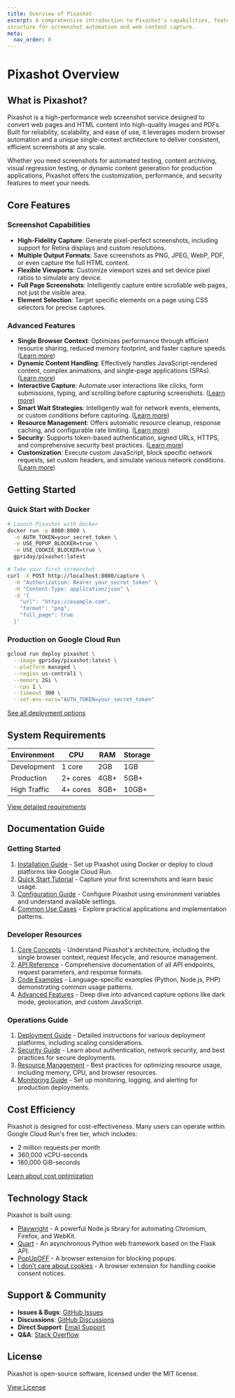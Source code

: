 ```yaml
---
title: Overview of Pixashot
excerpt: A comprehensive introduction to Pixashot's capabilities, features, deployment options, and documentation
structure for screenshot automation and web content capture.
meta:
  nav_order: 0
---
```


# Pixashot Overview

## What is Pixashot?

Pixashot is a high-performance web screenshot service designed to convert web pages and HTML content into high-quality
images and PDFs. Built for reliability, scalability, and ease of use, it leverages modern browser automation and a
unique single-context architecture to deliver consistent, efficient screenshots at any scale.

Whether you need screenshots for automated testing, content archiving, visual regression testing, or dynamic content
generation for production applications, Pixashot offers the customization, performance, and security features to meet
your needs.

## Core Features

### Screenshot Capabilities

- **High-Fidelity Capture**: Generate pixel-perfect screenshots, including support for Retina displays and custom
  resolutions.
- **Multiple Output Formats**: Save screenshots as PNG, JPEG, WebP, PDF, or even capture the full HTML content.
- **Flexible Viewports**: Customize viewport sizes and set device pixel ratios to simulate any device.
- **Full Page Screenshots**: Intelligently capture entire scrollable web pages, not just the visible area.
- **Element Selection**: Target specific elements on a page using CSS selectors for precise captures.

### Advanced Features

- **Single Browser Context**: Optimizes performance through efficient resource sharing, reduced memory footprint, and
  faster capture speeds. ([Learn more](core-concepts/browser-context.md))
- **Dynamic Content Handling**: Effectively handles JavaScript-rendered content, complex animations, and single-page
  applications (SPAs). ([Learn more](interaction-system/dynamic-content.md))
- **Interactive Capture**: Automate user interactions like clicks, form submissions, typing, and scrolling before
  capturing screenshots. ([Learn more](interaction-system/user-actions.md))
- **Smart Wait Strategies**: Intelligently wait for network events, elements, or custom conditions before
  capturing. ([Learn more](interaction-system/wait-strategies.md))
- **Resource Management**: Offers automatic resource cleanup, response caching, and configurable rate
  limiting. ([Learn more](core-concepts/resource-management.md))
- **Security**: Supports token-based authentication, signed URLs, HTTPS, and comprehensive security best
  practices. ([Learn more](security/index.md))
- **Customization**: Execute custom JavaScript, block specific network requests, set custom headers, and simulate
  various network conditions. ([Learn more](capture-options/advanced-capture.md))

## Getting Started

### Quick Start with Docker

```bash
# Launch Pixashot with Docker
docker run -p 8080:8080 \
  -e AUTH_TOKEN=your_secret_token \
  -e USE_POPUP_BLOCKER=true \
  -e USE_COOKIE_BLOCKER=true \
  gpriday/pixashot:latest

# Take your first screenshot
curl -X POST http://localhost:8080/capture \
  -H "Authorization: Bearer your_secret_token" \
  -H "Content-Type: application/json" \
  -d '{
    "url": "https://example.com",
    "format": "png",
    "full_page": true
  }'
```

### Production on Google Cloud Run

```bash
gcloud run deploy pixashot \
  --image gpriday/pixashot:latest \
  --platform managed \
  --region us-central1 \
  --memory 2Gi \
  --cpu 1 \
  --timeout 300 \
  --set-env-vars="AUTH_TOKEN=your_secret_token"
```

[See all deployment options](deployment/index.md)

## System Requirements

| Environment  | CPU      | RAM  | Storage |
|--------------|----------|------|---------|
| Development  | 1 core   | 2GB  | 1GB     |
| Production   | 2+ cores | 4GB+ | 5GB+    |
| High Traffic | 4+ cores | 8GB+ | 10GB+   |

[View detailed requirements](getting-started/installation.md#system-requirements)

## Documentation Guide

### Getting Started

1. [Installation Guide](getting-started/installation.md) - Set up Pixashot using Docker or deploy to cloud platforms
   like Google Cloud Run.
2. [Quick Start Tutorial](getting-started/quickstart.md) - Capture your first screenshots and learn basic usage.
3. [Configuration Guide](getting-started/configuration.md) - Configure Pixashot using environment variables and
   understand available settings.
4. [Common Use Cases](use-cases/index.md) - Explore practical applications and implementation patterns.

### Developer Resources

1. [Core Concepts](core-concepts/index.md) - Understand Pixashot's architecture, including the single browser context,
   request lifecycle, and resource management.
2. [API Reference](api-reference/index.md) - Comprehensive documentation of all API endpoints, request parameters, and
   response formats.
3. [Code Examples](code-examples/index.md) - Language-specific examples (Python, Node.js, PHP) demonstrating common
   usage patterns.
4. [Advanced Features](capture-options/advanced-capture.md) - Deep dive into advanced capture options like dark mode,
   geolocation, and custom JavaScript.

### Operations Guide

1. [Deployment Guide](deployment/index.md) - Detailed instructions for various deployment platforms, including scaling
   considerations.
2. [Security Guide](security/index.md) - Learn about authentication, network security, and best practices for secure
   deployments.
3. [Resource Management](core-concepts/resource-management.md) - Best practices for optimizing resource usage, including
   memory, CPU, and browser resources.
4. [Monitoring Guide](deployment/cloud-run.md) - Set up monitoring, logging, and alerting for production deployments.

## Cost Efficiency

Pixashot is designed for cost-effectiveness. Many users can operate within Google Cloud Run's free tier, which includes:

- 2 million requests per month
- 360,000 vCPU-seconds
- 180,000 GiB-seconds

[Learn about cost optimization](deployment/index.md#cost-optimization-strategies)

## Technology Stack

Pixashot is built using:

- [Playwright](https://playwright.dev/) - A powerful Node.js library for automating Chromium, Firefox, and WebKit.
- [Quart](https://quart.palletsprojects.com/) - An asynchronous Python web framework based on the Flask API.
- [PopUpOFF](https://github.com/AdguardTeam/PopUpOFF) - A browser extension for blocking popups.
- [I don't care about cookies](https://www.i-dont-care-about-cookies.eu/) - A browser extension for handling cookie
  consent notices.

## Support & Community

- **Issues & Bugs**: [GitHub Issues](https://github.com/pixashot/pixashot/issues)
- **Discussions**: [GitHub Discussions](https://github.com/pixashot/pixashot/discussions)
- **Direct Support**: [Email Support](mailto:support@pixashot.com)
- **Q&A**: [Stack Overflow](https://stackoverflow.com/questions/tagged/pixashot)

## License

Pixashot is open-source software, licensed under the MIT license.

[View License](https://github.com/pixashot/pixashot/blob/main/LICENSE)